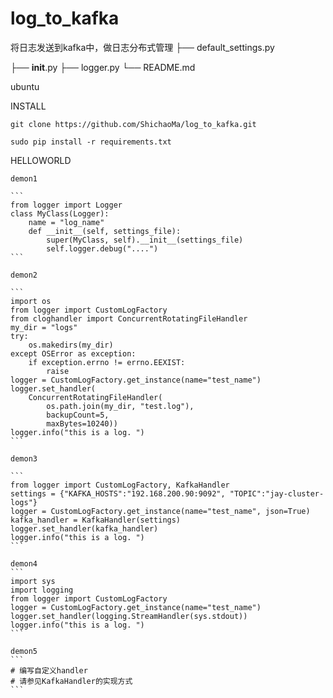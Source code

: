 # log_to_kafka
将日志发送到kafka中，做日志分布式管理
    ├── default_settings.py<div>
    ├── __init__.py
    ├── logger.py
    └── README.md

ubuntu

INSTALL

    git clone https://github.com/ShichaoMa/log_to_kafka.git

    sudo pip install -r requirements.txt

HELLOWORLD

    demon1

    ```
    from logger import Logger
    class MyClass(Logger):
        name = "log_name"
        def __init__(self, settings_file):
            super(MyClass, self).__init__(settings_file)
            self.logger.debug("....")
    ```

    demon2

    ```
    import os
    from logger import CustomLogFactory
    from cloghandler import ConcurrentRotatingFileHandler
    my_dir = "logs"
    try:
        os.makedirs(my_dir)
    except OSError as exception:
        if exception.errno != errno.EEXIST:
            raise
    logger = CustomLogFactory.get_instance(name="test_name")
    logger.set_handler(
        ConcurrentRotatingFileHandler(
            os.path.join(my_dir, "test.log"),
            backupCount=5,
            maxBytes=10240))
    logger.info("this is a log. ")
    ```

    demon3

    ```
    from logger import CustomLogFactory, KafkaHandler
    settings = {"KAFKA_HOSTS":"192.168.200.90:9092", "TOPIC":"jay-cluster-logs"}
    logger = CustomLogFactory.get_instance(name="test_name", json=True)
    kafka_handler = KafkaHandler(settings)
    logger.set_handler(kafka_handler)
    logger.info("this is a log. ")
    ```

    demon4
    ```
    import sys
    import logging
    from logger import CustomLogFactory
    logger = CustomLogFactory.get_instance(name="test_name")
    logger.set_handler(logging.StreamHandler(sys.stdout))
    logger.info("this is a log. ")
    ```

    demon5
    ```
    # 编写自定义handler
    # 请参见KafkaHandler的实现方式
    ```
